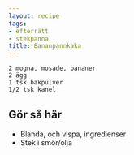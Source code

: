 ```yaml
---
layout: recipe
tags:
- efterrätt
- stekpanna
title: Bananpannkaka
---
```



```
2 mogna, mosade, bananer
2 ägg
1 tsk bakpulver
1/2 tsk kanel
```
## Gör så här
* Blanda, och vispa, ingredienser
* Stek i smör/olja
